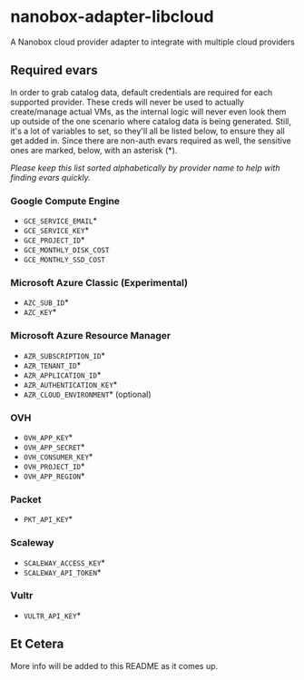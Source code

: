 # nanobox-adapter-libcloud
A Nanobox cloud provider adapter to integrate with multiple cloud providers

## Required evars
In order to grab catalog data, default credentials are required for each supported provider. These creds will never be used to actually create/manage actual VMs, as the internal logic will never even look them up outside of the one scenario where catalog data is being generated. Still, it's a lot of variables to set, so they'll all be listed below, to ensure they all get added in. Since there are non-auth evars required as well, the sensitive ones are marked, below, with an asterisk (\*).

_Please keep this list sorted alphabetically by provider name to help with finding evars quickly._

### Google Compute Engine
-   `GCE_SERVICE_EMAIL`\*
-   `GCE_SERVICE_KEY`\*
-   `GCE_PROJECT_ID`\*
-   `GCE_MONTHLY_DISK_COST`
-   `GCE_MONTHLY_SSD_COST`

### Microsoft Azure Classic (Experimental)
-   `AZC_SUB_ID`\*
-   `AZC_KEY`\*

### Microsoft Azure Resource Manager
-   `AZR_SUBSCRIPTION_ID`\*
-   `AZR_TENANT_ID`\*
-   `AZR_APPLICATION_ID`\*
-   `AZR_AUTHENTICATION_KEY`\*
-   `AZR_CLOUD_ENVIRONMENT`\* (optional)

### OVH
-   `OVH_APP_KEY`\*
-   `OVH_APP_SECRET`\*
-   `OVH_CONSUMER_KEY`\*
-   `OVH_PROJECT_ID`\*
-   `OVH_APP_REGION`\*

### Packet
-   `PKT_API_KEY`\*

### Scaleway
-   `SCALEWAY_ACCESS_KEY`\*
-   `SCALEWAY_API_TOKEN`\*

### Vultr
-   `VULTR_API_KEY`\*

## Et Cetera
More info will be added to this README as it comes up.
